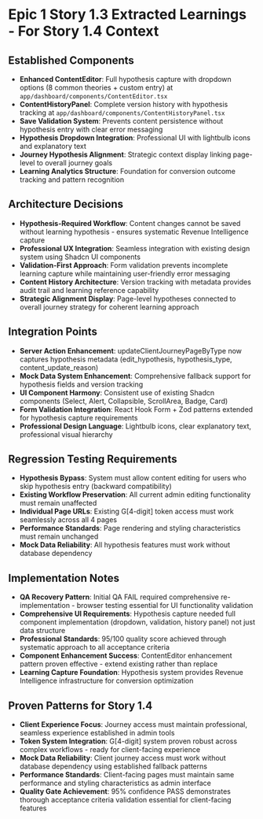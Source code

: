 # Epic 1 Story 1.3 Extracted Learnings - For Story 1.4 Context

## Established Components

- **Enhanced ContentEditor**: Full hypothesis capture with dropdown options (8 common theories + custom entry) at `app/dashboard/components/ContentEditor.tsx`
- **ContentHistoryPanel**: Complete version history with hypothesis tracking at `app/dashboard/components/ContentHistoryPanel.tsx`
- **Save Validation System**: Prevents content persistence without hypothesis entry with clear error messaging
- **Hypothesis Dropdown Integration**: Professional UI with lightbulb icons and explanatory text
- **Journey Hypothesis Alignment**: Strategic context display linking page-level to overall journey goals
- **Learning Analytics Structure**: Foundation for conversion outcome tracking and pattern recognition

## Architecture Decisions

- **Hypothesis-Required Workflow**: Content changes cannot be saved without learning hypothesis - ensures systematic Revenue Intelligence capture
- **Professional UX Integration**: Seamless integration with existing design system using Shadcn UI components
- **Validation-First Approach**: Form validation prevents incomplete learning capture while maintaining user-friendly error messaging
- **Content History Architecture**: Version tracking with metadata provides audit trail and learning reference capability
- **Strategic Alignment Display**: Page-level hypotheses connected to overall journey strategy for coherent learning approach

## Integration Points

- **Server Action Enhancement**: updateClientJourneyPageByType now captures hypothesis metadata (edit_hypothesis, hypothesis_type, content_update_reason)
- **Mock Data System Enhancement**: Comprehensive fallback support for hypothesis fields and version tracking
- **UI Component Harmony**: Consistent use of existing Shadcn components (Select, Alert, Collapsible, ScrollArea, Badge, Card)
- **Form Validation Integration**: React Hook Form + Zod patterns extended for hypothesis capture requirements
- **Professional Design Language**: Lightbulb icons, clear explanatory text, professional visual hierarchy

## Regression Testing Requirements

- **Hypothesis Bypass**: System must allow content editing for users who skip hypothesis entry (backward compatibility)
- **Existing Workflow Preservation**: All current admin editing functionality must remain unaffected
- **Individual Page URLs**: Existing G[4-digit] token access must work seamlessly across all 4 pages
- **Performance Standards**: Page rendering and styling characteristics must remain unchanged
- **Mock Data Reliability**: All hypothesis features must work without database dependency

## Implementation Notes

- **QA Recovery Pattern**: Initial QA FAIL required comprehensive re-implementation - browser testing essential for UI functionality validation
- **Comprehensive UI Requirements**: Hypothesis capture needed full component implementation (dropdown, validation, history panel) not just data structure
- **Professional Standards**: 95/100 quality score achieved through systematic approach to all acceptance criteria
- **Component Enhancement Success**: ContentEditor enhancement pattern proven effective - extend existing rather than replace
- **Learning Capture Foundation**: Hypothesis system provides Revenue Intelligence infrastructure for conversion optimization

## Proven Patterns for Story 1.4

- **Client Experience Focus**: Journey access must maintain professional, seamless experience established in admin tools
- **Token System Integration**: G[4-digit] system proven robust across complex workflows - ready for client-facing experience
- **Mock Data Reliability**: Client journey access must work without database dependency using established fallback patterns
- **Performance Standards**: Client-facing pages must maintain same performance and styling characteristics as admin interface
- **Quality Gate Achievement**: 95% confidence PASS demonstrates thorough acceptance criteria validation essential for client-facing features